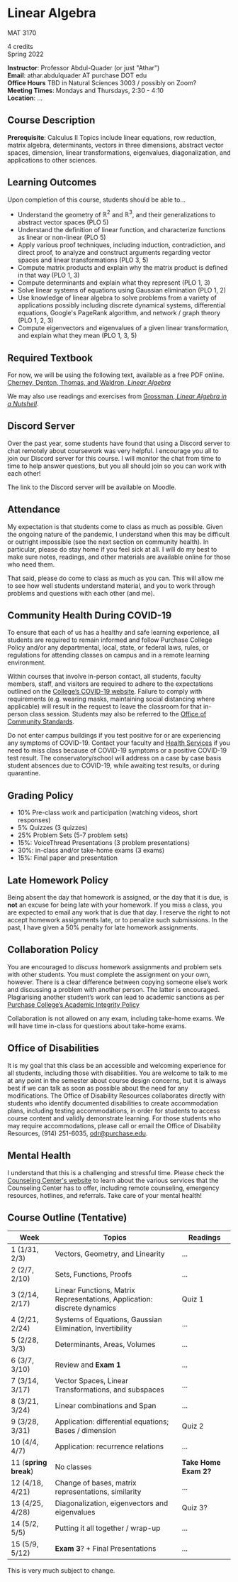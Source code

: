 # Linear Algebra

MAT 3170

4 credits  
Spring 2022

**Instructor**: Professor Abdul-Quader (or just "Athar")  
**Email**: athar.abdulquader AT purchase DOT edu  
**Office Hours** TBD in Natural Sciences 3003 / possibly on Zoom?  
**Meeting Times**: Mondays and Thursdays, 2:30 - 4:10  
**Location**: ...

## Course Description

**Prerequisite**: Calculus II
Topics include linear equations, row reduction, matrix algebra, determinants, vectors in three dimensions, abstract vector spaces, dimension, linear transformations, eigenvalues, diagonalization, and applications to other sciences.

## Learning Outcomes

Upon completion of this course, students should be able to...

* Understand the geometry of $\mathbb{R}^2$ and $\mathbb{R}^3$, and their generalizations to abstract vector spaces (PLO 5)
* Understand the definition of linear function, and characterize functions as linear or non-linear (PLO 5)
* Apply various proof techniques, including induction, contradiction, and direct proof, to analyze and construct arguments regarding vector spaces and linear transformations (PLO 3, 5)
* Compute matrix products and explain why the matrix product is defined in that way (PLO 1, 3)
* Compute determinants and explain what they represent (PLO 1, 3)
* Solve linear systems of equations using Gaussian elimination (PLO 1, 2)
* Use knowledge of linear algebra to solve problems from a variety of applications possibly including discrete dynamical systems, differential equations, Google's PageRank algorithm, and network / graph theory (PLO 1, 2, 3)
* Compute eigenvectors and eigenvalues of a given linear transformation, and explain what they mean (PLO 1, 3, 5)

## Required Textbook

For now, we will be using the following text, available as a free PDF online. [Cherney, Denton, Thomas, and Waldron, *Linear Algebra*](https://www.math.ucdavis.edu/~linear/linear-guest.pdf)

We may also use readings and exercises from [Grossman, *Linear Algebra in a Nutshell*](https://jp-g.de/Skripte/LA-GES-CS-JPG.pdf).

## Discord Server

Over the past year, some students have found that using a Discord server to chat remotely about coursework was very helpful. I encourage you all to join our Discord server for this course. I will monitor the chat from time to time to help answer questions, but you all should join so you can work with each other!

The link to the Discord server will be available on Moodle.

## Attendance

My expectation is that students come to class as much as possible. Given the ongoing nature of the pandemic, I understand when this may be difficult or outright impossible (see the next section on community health). In particular, please do stay home if you feel sick at all. I will do my best to make sure notes, readings, and other materials are available online for those who need them.

That said, please do come to class as much as you can. This will allow me to see how well students understand material, and you to work through problems and questions with each other (and me).

## Community Health During COVID-19

To ensure that each of us has a healthy and safe learning experience, all students are required to remain informed and follow Purchase College Policy and/or any departmental, local, state, or federal laws, rules, or regulations for attending classes on campus and in a remote learning environment.

Within courses that involve in-person contact, all students, faculty members, staff, and visitors are required to adhere to the expectations outlined on the [College’s COVID-19 website](https://www.purchase.edu/covid-19-updates-and-plans/). Failure to comply with requirements (e.g. wearing masks, maintaining social distancing where applicable) will result in the request to leave the classroom for that in-person class session. Students may also be referred to the [Office of Community Standards](https://www.purchase.edu/offices/community-standards/).

Do not enter campus buildings if you test positive for or are experiencing any symptoms of COVID-19. Contact your faculty and [Health Services](https://www.purchase.edu/offices/health-services/index.php) if you need to miss class because of COVID-19 symptoms or a positive COVID-19 test result. The conservatory/school will address on a case by case basis student absences due to COVID-19, while awaiting test results, or during quarantine.

## Grading Policy

* 10% Pre-class work and participation (watching videos, short responses)
* 5% Quizzes (3 quizzes)
* 25% Problem Sets (5-7 problem sets)
* 15%: VoiceThread Presentations (3 problem presentations)
* 30%: in-class and/or take-home exams (3 exams)
* 15%: Final paper and presentation

## Late Homework Policy

Being absent the day that homework is assigned, or the day that it is due, is **not** an excuse for being late with your homework. If you miss a class, you are expected to email any work that is due that day. I reserve the right to not accept homework assignments late, or to penalize such submissions. In the past, I have given a 50% penalty for late homework assignments.

## Collaboration Policy

You are encouraged to *discuss* homework assignments and problem sets with other students. You must complete the assignment on your own, however. There is a clear difference between copying someone else’s work and discussing a problem with another person. The latter is encouraged. Plagiarising another student’s work can lead to academic sanctions as per [Purchase College’s Academic Integrity Policy](https://www.purchase.edu/live/blurbs/840-academic-and-professional-integrity)

Collaboration is not allowed on any exam, including take-home exams. We will have time in-class for questions about take-home exams.

## Office of Disabilities

It is my goal that this class be an accessible and welcoming experience for all students, including those with disabilities. You are welcome to talk to me at any point in the semester about course design concerns, but it is always best if we can talk as soon as possible about the need for any modifications. The Office of Disability Resources collaborates directly with students who identify documented disabilities to create accommodation plans, including testing accommodations, in order for students to access course content and validly demonstrate learning. For those students who may require accommodations, please call or email the Office of Disability Resources, (914) 251-6035, odr@purchase.edu.

## Mental Health

I understand that this is a challenging and stressful time. Please check the [Counseling Center's website](https://www.purchase.edu/counseling-center/index.php) to learn about the various services that the Counseling Center has to offer, including remote counseling, emergency resources, hotlines, and referrals. Take care of your mental health!

## Course Outline (Tentative)

| Week | Topics | Readings |
| ---- | ------ | -------- |
| 1 (1/31, 2/3) | Vectors, Geometry, and Linearity | ... |
| 2 (2/7, 2/10) | Sets, Functions, Proofs | ... |
| 3 (2/14, 2/17) | Linear Functions, Matrix Representations, Application: discrete dynamics | Quiz 1 |
| 4 (2/21, 2/24) | Systems of Equations, Gaussian Elimination, Invertibility |  ... |
| 5 (2/28, 3/3) | Determinants, Areas, Volumes | ... |
| 6 (3/7, 3/10) | Review and **Exam 1** | ...  |
| 7 (3/14, 3/17) | Vector Spaces, Linear Transformations, and subspaces | ... |
| 8 (3/21, 3/24) | Linear combinations and Span | ... |
| 9 (3/28, 3/31) | Application: differential equations; Bases / dimension | Quiz 2 |
| 10 (4/4, 4/7) | Application: recurrence relations | ... |
| 11 (**spring break**) | No classes  | **Take Home Exam 2?** |
| 12 (4/18, 4/21) | Change of bases, matrix representations, similarity | ... |
| 13 (4/25, 4/28) | Diagonalization, eigenvectors and eigenvalues | Quiz 3? |
| 14 (5/2, 5/5) | Putting it all together / wrap-up | ... |
| 15 (5/9, 5/12) | **Exam 3**? + Final Presentations | ... |

This is very much subject to change.
